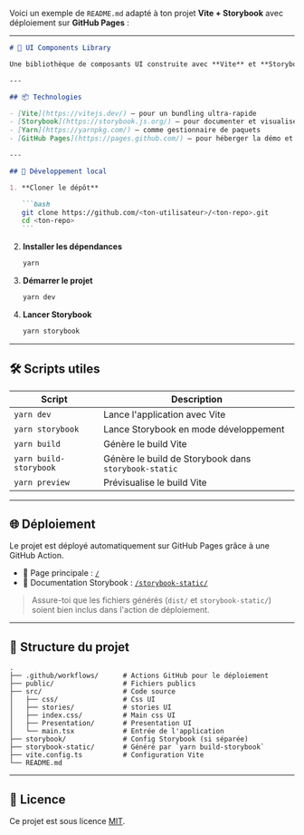 Voici un exemple de `README.md` adapté à ton projet **Vite + Storybook** avec déploiement sur **GitHub Pages** :

---

````markdown
# 🧱 UI Components Library

Une bibliothèque de composants UI construite avec **Vite** et **Storybook**, conçue pour être facilement intégrée dans vos projets web.

---

## 📦 Technologies

- [Vite](https://vitejs.dev/) – pour un bundling ultra-rapide
- [Storybook](https://storybook.js.org/) – pour documenter et visualiser les composants UI
- [Yarn](https://yarnpkg.com/) – comme gestionnaire de paquets
- [GitHub Pages](https://pages.github.com/) – pour héberger la démo et la documentation

---

## 🚀 Développement local

1. **Cloner le dépôt**

   ```bash
   git clone https://github.com/<ton-utilisateur>/<ton-repo>.git
   cd <ton-repo>
   ```
````

2. **Installer les dépendances**

   ```bash
   yarn
   ```

3. **Démarrer le projet**

   ```bash
   yarn dev
   ```

4. **Lancer Storybook**

   ```bash
   yarn storybook
   ```

---

## 🛠️ Scripts utiles

| Script                 | Description                                          |
| ---------------------- | ---------------------------------------------------- |
| `yarn dev`             | Lance l'application avec Vite                        |
| `yarn storybook`       | Lance Storybook en mode développement                |
| `yarn build`           | Génère le build Vite                                 |
| `yarn build-storybook` | Génère le build de Storybook dans `storybook-static` |
| `yarn preview`         | Prévisualise le build Vite                           |

---

## 🌐 Déploiement

Le projet est déployé automatiquement sur GitHub Pages grâce à une GitHub Action.

- 📄 Page principale : [`/`](https://<ton-utilisateur>.github.io/<ton-repo>/)
- 📘 Documentation Storybook : [`/storybook-static/`](https://<ton-utilisateur>.github.io/<ton-repo>/storybook-static/)

> Assure-toi que les fichiers générés (`dist/` et `storybook-static/`) soient bien inclus dans l'action de déploiement.

---

## 📁 Structure du projet

```
.
├── .github/workflows/      # Actions GitHub pour le déploiement
├── public/                 # Fichiers publics
├── src/                    # Code source
│   ├── css/                # Css UI
│   ├── stories/            # stories UI
│   ├── index.css/          # Main css UI
│   ├── Presentation/       # Presentation UI
│   └── main.tsx            # Entrée de l'application
├── storybook/              # Config Storybook (si séparée)
├── storybook-static/       # Généré par `yarn build-storybook`
├── vite.config.ts          # Configuration Vite
└── README.md
```

---

## 📝 Licence

Ce projet est sous licence [MIT](./LICENSE).

```

```
